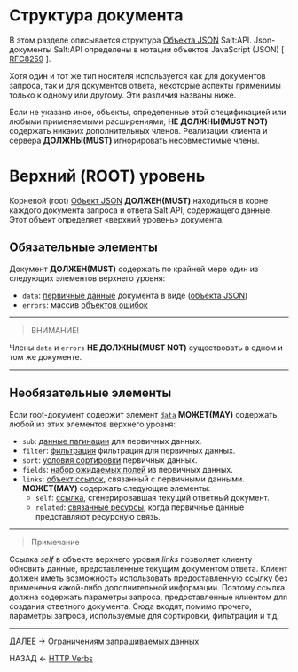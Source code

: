 # Структура документа

В этом разделе описывается структура [Объекта JSON](https://www.json.org/json-ru.html) Salt:API. 
Json-документы Salt:API определены в нотации объектов JavaScript (JSON) [ [RFC8259](http://tools.ietf.org/html/rfc8259) ].

Хотя один и тот же тип носителя используется как для документов запроса, так и для документов ответа, некоторые аспекты применимы только к одному или другому. Эти различия названы ниже.

Если не указано иное, объекты, определенные этой спецификацией или любыми применяемыми расширениями, **НЕ ДОЛЖНЫ(MUST NOT)** содержать никаких дополнительных членов. Реализации клиента и сервера **ДОЛЖНЫ(MUST)** игнорировать несовместимые члены.

# Верхний (ROOT) уровень

Корневой (root) [Объект JSON](https://www.json.org/json-ru.html) **ДОЛЖЕН(MUST)** находиться в корне каждого документа запроса и ответа Salt:API, содержащего данные. Этот объект определяет «верхний уровень» документа.

## Обязательные элементы

Документ **ДОЛЖЕН(MUST)** содержать по крайней мере один из следующих элементов верхнего уровня:

- `data`: [первичные данные](primary-data.md) документа в виде ([объекта JSON](https://www.json.org/json-ru.html))
- `errors`: массив [объектов ошибок](./errors.md)

---

> ВНИМАНИЕ!

Члены `data` и `errors` **НЕ ДОЛЖНЫ(MUST NOT)** существовать в одном и том же документе.

---

## Необязательные элементы

Если root-документ содержит элемент [`data`](#необязательные-элементы) **МОЖЕТ(MAY)** содержать любой из этих элементов верхнего уровня:

- `sub`: [данные пагинации](./data-fetching/pagination.md) для первичных данных.
- `filter`: [фильтрация](data-fetching/filter.md) фильтрация для первичных данных.
- `sort`: [условия сортировки](data-fetching/sort.md) первичных данных.
- `fields`: [набор ожидаемых полей](./data-fetching/fieldset.md) из первичных данных.
- `links`: [объект ссылок](./links.md), связанный с первичными данными. **МОЖЕТ(MAY)** содержать следующие элементы:
  - `self`: [ссылка](./links.md), сгенерировавшая текущий ответный документ.
  - `related`: [связанные ресурсы](./related-resource-link.md), когда первичные данные представляют ресурсную связь.
  

---

> Примечание

Ссылка *self* в объекте верхнего уровня *links* позволяет клиенту обновить данные, представленные текущим документом ответа. Клиент должен иметь возможность использовать предоставленную ссылку без применения какой-либо дополнительной информации. Поэтому ссылка должна содержать параметры запроса, предоставленные клиентом для создания ответного документа. Сюда входят, помимо прочего, параметры запроса, используемые для сортировки, фильтрации и т.д.

---

ДАЛЕЕ -> [Ограничениям запрашиваемых данных](./../data-fetching/data-fetching.md)

НАЗАД <- [HTTP Verbs](./../verbs/verbs.md)
